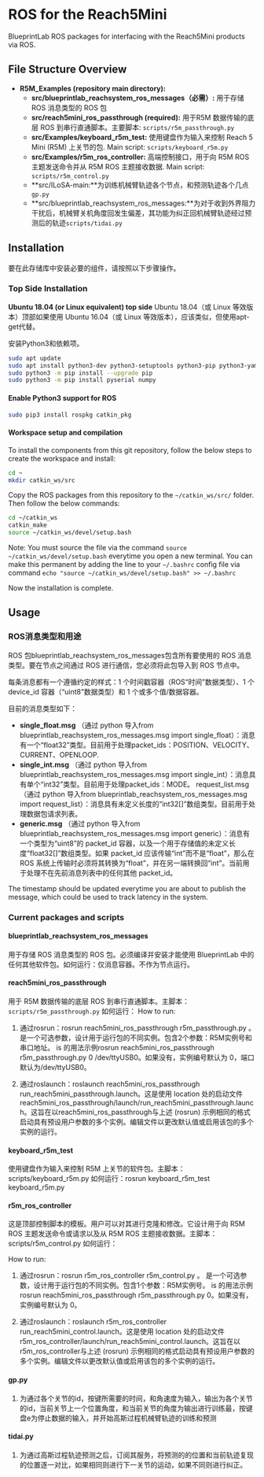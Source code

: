 # ROS for the Reach5Mini

BlueprintLab ROS packages for interfacing with the Reach5Mini products via ROS.

## File Structure Overview

* **R5M_Examples (repository main directory):**  
    * **src/blueprintlab_reachsystem_ros_messages（必需）:** 用于存储 ROS 消息类型的 ROS 包
    * **src/reach5mini_ros_passthrough (required):** 用于R5M 数据传输的底层 ROS 到串行直通脚本。主要脚本: `scripts/r5m_passthrough.py`
    * **src/Examples/keyboard_r5m_test:** 使用键盘作为输入来控制 Reach 5 Mini (R5M) 上关节的包. Main script: `scripts/keyboard_r5m.py`
    * **src/Examples/r5m_ros_controller:** 高端控制接口，用于向 R5M ROS 主题发送命令并从 R5M ROS 主题接收数据. Main script: `scripts/r5m_control.py`
    * **src/ILoSA-main:**为训练机械臂轨迹各个节点，和预测轨迹各个几点`gp.py`
    * **src/blueprintlab_reachsystem_ros_messages:**为对于收到外界阻力干扰后，机械臂关机角度回发生偏差，其功能为纠正回机械臂轨迹经过预测后的轨迹`scripts/tidai.py`


## Installation
要在此存储库中安装必要的组件，请按照以下步骤操作。

### Top Side Installation 
**Ubuntu 18.04 (or Linux equivalent) top side** Ubuntu 18.04（或 Linux 等效版本）顶部如果使用 Ubuntu 16.04（或 Linux 等效版本），应该类似，但使用apt-get代替。

安装Python3和依赖项。
```bash
sudo apt update
sudo apt install python3-dev python3-setuptools python3-pip python3-yaml
sudo python3 -m pip install --upgrade pip
sudo python3 -m pip install pyserial numpy 
```


#### Enable Python3 support for ROS
```bash
sudo pip3 install rospkg catkin_pkg
```

#### Workspace setup and compilation

To install the components from this git repository, follow the below steps to create the workspace and install:
```bash
cd ~
mkdir catkin_ws/src
```
Copy the ROS packages from this repository to the `~/catkin_ws/src/` folder. Then follow the below commands:
```bash
cd ~/catkin_ws
catkin_make
source ~/catkin_ws/devel/setup.bash
```
Note: You must source the file via the command `source ~/catkin_ws/devel/setup.bash` everytime you open a new terminal. You can make this permanent by adding the line to your `~/.bashrc` config file via command `echo "source ~/catkin_ws/devel/setup.bash" >> ~/.bashrc`

Now the installation is complete.




## Usage

### ROS消息类型和用途

ROS 包blueprintlab_reachsystem_ros_messages包含所有要使用的 ROS 消息类型。要在节点之间通过 ROS 进行通信，您必须将此包导入到 ROS 节点中。

每条消息都有一个遵循约定的样式：1 个时间戳容器（ROS“时间”数据类型）、1 个 device_id 容器（“uint8”数据类型）和 1 个或多个值/数据容器。

目前的消息类型如下：

* **single_float.msg** （通过 python 导入from blueprintlab_reachsystem_ros_messages.msg import single_float）：消息有一个“float32”类型。目前用于处理packet_ids：POSITION、VELOCITY、CURRENT、OPENLOOP.
* **single_int.msg** （通过 python 导入from blueprintlab_reachsystem_ros_messages.msg import single_int）：消息具有单个“int32”类型。目前用于处理packet_ids：MODE。
request_list.msg（通过 python 导入from blueprintlab_reachsystem_ros_messages.msg import request_list）：消息具有未定义长度的“int32[]”数组类型。目前用于处理数据包请求列表。
* **generic.msg** （通过 python 导入from blueprintlab_reachsystem_ros_messages.msg import generic）：消息有一个类型为“uint8”的 packet_id 容器，以及一个用于存储值的未定义长度“float32[]”数组类型。如果 packet_id 应该传输“int”而不是“float”，那么在 ROS 系统上传输时必须将其转换为“float”，并在另一端转换回“int”。当前用于处理不在先前消息列表中的任何其他 packet_id。

The timestamp should be updated everytime you are about to publish the message, which could be used to track latency in the system.


### Current packages and scripts


#### blueprintlab_reachsystem_ros_messages 
用于存储 ROS 消息类型的 ROS 包。必须编译并安装才能使用 BlueprintLab 中的任何其他软件包。如何运行：仅消息容器。不作为节点运行。

#### reach5mini_ros_passthrough 
用于 R5M 数据传输的底层 ROS 到串行直通脚本。主脚本：`scripts/r5m_passthrough.py` 如何运行：
How to run: 

1. 通过rosrun：rosrun reach5mini_ros_passthrough r5m_passthrough.py <args>。 <args>是一个可选参数，设计用于运行包的不同实例。<args>包含2个参数：R5M实例号和串口地址。 is 的用法示例rosrun reach5mini_ros_passthrough r5m_passthrough.py 0 /dev/ttyUSB0。如果没有<args>，实例编号默认为 0，端口默认为/dev/ttyUSB0。

2. 通过roslaunch：roslaunch reach5mini_ros_passthrough run_reach5mini_passthrough.launch。这是使用 location 处的启动文件reach5mini_ros_passthrough/launch/run_reach5mini_passthrough.launch。这旨在以reach5mini_ros_passthrough与上述 (rosrun) 示例相同的格式启动具有预设用户参数的多个实例。编辑文件以更改默认值或启用该包的多个实例的运行。

#### keyboard_r5m_test 
使用键盘作为输入来控制 R5M 上关节的软件包。主脚本：scripts/keyboard_r5m.py 如何运行：rosrun keyboard_r5m_test keyboard_r5m.py

#### r5m_ros_controller 
这是顶部控制脚本的模板。用户可以对其进行克隆和修改。它设计用于向 R5M ROS 主题发送命令或请求以及从 R5M ROS 主题接收数据。主脚本：scripts/r5m_control.py 如何运行：


How to run:

1. 通过rosrun：rosrun r5m_ros_controller r5m_control.py <args>。 <args>是一个可选参数，设计用于运行包的不同实例。<args>包含1个参数：R5M实例号。 is 的用法示例rosrun reach5mini_ros_passthrough r5m_passthrough.py 0。如果没有<args>，实例编号默认为 0。

2. 通过roslaunch：roslaunch r5m_ros_controller run_reach5mini_control.launch。这是使用 location 处的启动文件r5m_ros_controller/launch/run_reach5mini_control.launch。这旨在以r5m_ros_controller与上述 (rosrun) 示例相同的格式启动具有预设用户参数的多个实例。编辑文件以更改默认值或启用该包的多个实例的运行。
#### gp.py
1. 为通过各个关节的id，按键所需要的时间，和角速度为输入，输出为各个关节的id，当前关节上一个位置角度，和当前关节的角度为输出进行训练最，按键盘e为停止数据的输入，并开始高斯过程机械臂轨迹的训练和预测 
#### tidai.py
1. 为通过高斯过程轨迹预测之后，订阅其服务，将预测的的位置和当前轨迹复现的位置逐一对比，如果相同则进行下一关节的运动，如果不同则进行纠正。